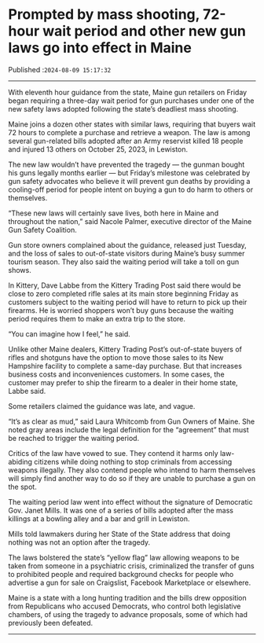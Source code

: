 # Prompted by mass shooting, 72-hour wait period and other new gun laws go into effect in Maine

Published :`2024-08-09 15:17:32`

---

With eleventh hour guidance from the state, Maine gun retailers on Friday began requiring a three-day wait period for gun purchases under one of the new safety laws adopted following the state’s deadliest mass shooting.

Maine joins a dozen other states with similar laws, requiring that buyers wait 72 hours to complete a purchase and retrieve a weapon. The law is among several gun-related bills adopted after an Army reservist killed 18 people and injured 13 others on October 25, 2023, in Lewiston.

The new law wouldn’t have prevented the tragedy — the gunman bought his guns legally months earlier — but Friday’s milestone was celebrated by gun safety advocates who believe it will prevent gun deaths by providing a cooling-off period for people intent on buying a gun to do harm to others or themselves.

“These new laws will certainly save lives, both here in Maine and throughout the nation,” said Nacole Palmer, executive director of the Maine Gun Safety Coalition.

Gun store owners complained about the guidance, released just Tuesday, and the loss of sales to out-of-state visitors during Maine’s busy summer tourism season. They also said the waiting period will take a toll on gun shows.

In Kittery, Dave Labbe from the Kittery Trading Post said there would be close to zero completed rifle sales at its main store beginning Friday as customers subject to the waiting period will have to return to pick up their firearms. He is worried shoppers won’t buy guns because the waiting period requires them to make an extra trip to the store.

“You can imagine how I feel,” he said.

Unlike other Maine dealers, Kittery Trading Post’s out-of-state buyers of rifles and shotguns have the option to move those sales to its New Hampshire facility to complete a same-day purchase. But that increases business costs and inconveniences customers. In some cases, the customer may prefer to ship the firearm to a dealer in their home state, Labbe said.

Some retailers claimed the guidance was late, and vague.

“It’s as clear as mud,” said Laura Whitcomb from Gun Owners of Maine. She noted gray areas include the legal definition for the “agreement” that must be reached to trigger the waiting period.

Critics of the law have vowed to sue. They contend it harms only law-abiding citizens while doing nothing to stop criminals from accessing weapons illegally. They also contend people who intend to harm themselves will simply find another way to do so if they are unable to purchase a gun on the spot.

The waiting period law went into effect without the signature of Democratic Gov. Janet Mills. It was one of a series of bills adopted after the mass killings at a bowling alley and a bar and grill in Lewiston.

Mills told lawmakers during her State of the State address that doing nothing was not an option after the tragedy.

The laws bolstered the state’s “yellow flag” law allowing weapons to be taken from someone in a psychiatric crisis, criminalized the transfer of guns to prohibited people and required background checks for people who advertise a gun for sale on Craigslist, Facebook Marketplace or elsewhere.

Maine is a state with a long hunting tradition and the bills drew opposition from Republicans who accused Democrats, who control both legislative chambers, of using the tragedy to advance proposals, some of which had previously been defeated.

---


